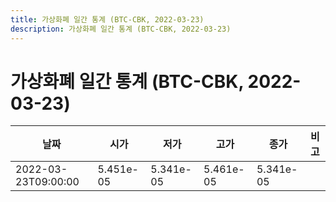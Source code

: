 ```yaml
---
title: 가상화폐 일간 통계 (BTC-CBK, 2022-03-23)
description: 가상화폐 일간 통계 (BTC-CBK, 2022-03-23)
---
```


가상화폐 일간 통계 (BTC-CBK, 2022-03-23)
===

|날짜|시가|저가|고가|종가|비고|
|--|--|--|--|--|--|
|2022-03-23T09:00:00|5.451e-05|5.341e-05|5.461e-05|5.341e-05|    |
